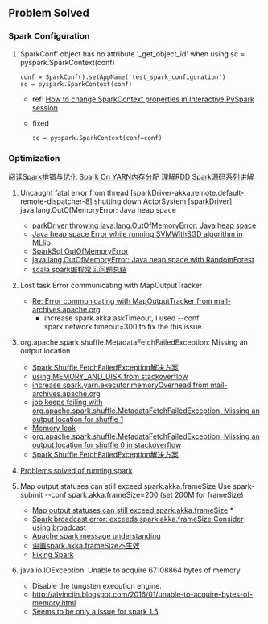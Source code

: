 ## Problem Solved ##
### Spark Configuration ###
1. SparkConf' object has no attribute '_get_object_id' when using sc = pyspark.SparkContext(conf)

	```
	conf = SparkConf().setAppName('test_spark_configuration')
	sc = pyspark.SparkContext(conf) 
	```
	
	* ref: [How to change SparkContext properties in Interactive PySpark session](http://stackoverflow.com/questions/32362783/how-to-change-sparkcontext-properties-in-interactive-pyspark-session)
	* fixed
	
		```
		sc = pyspark.SparkContext(conf=conf) 
		```

### Optimization

[ 阅读Spark排错与优化](http://blog.csdn.net/lsshlsw/article/details/49155087)
[ Spark On YARN内存分配](http://blog.javachen.com/2015/06/09/memory-in-spark-on-yarn.html)
[ 理解RDD](http://blog.csdn.net/bluejoe2000/article/details/41415087)
[ Spark源码系列讲解](http://www.uml.org.cn/wenzhang/artsearch.asp?curpage=1)

1. Uncaught fatal error from thread [sparkDriver-akka.remote.default-remote-dispatcher-8] shutting down ActorSystem [sparkDriver] java.lang.OutOfMemoryError: Java heap space
	* [ parkDriver throwing java.lang.OutOfMemoryError: Java heap space](https://mail-archives.apache.org/mod_mbox/spark-user/201604.mbox/%3CCA+e75uvb+E93U53RxOoxpnPOik914G8g2ed0q=esuzcqyzmu2A@mail.gmail.com%3E)
	* [ Java heap space Error while running SVMWithSGD algorithm in MLlib](http://stackoverflow.com/questions/31916017/java-heap-space-error-while-running-svmwithsgd-algorithm-in-mllib)
	* [ SparkSql OutOfMemoryError](http://apache-spark-user-list.1001560.n3.nabble.com/SparkSql-OutOfMemoryError-td17468.html)
	* [java.lang.OutOfMemoryError: Java heap space with RandomForest](https://issues.apache.org/jira/browse/SPARK-5743)
	* [ scala spark编程常见问题总结](http://blog.csdn.net/sivolin/article/details/47105655)

2. Lost task Error communicating with MapOutputTracker
	* [ Re: Error communicating with MapOutputTracker from mail-archives.apache.org](https://mail-archives.apache.org/mod_mbox/spark-user/201505.mbox/%3CCAGHU-i0L9VBxM+auAi4XDECchaLurvUPaJa_MZXc+mAq_2JjAg@mail.gmail.com%3E)
		* increase spark.akka.askTimeout, I used --conf spark.network.timeout=300 to fix the this issue.

3. org.apache.spark.shuffle.MetadataFetchFailedException: Missing an output location
	* [ Spark Shuffle FetchFailedException解决方案](http://blog.csdn.net/lsshlsw/article/details/51213610)
	* [ using MEMORY_AND_DISK from stackoverflow](http://stackoverflow.com/questions/28901123/org-apache-spark-shuffle-metadatafetchfailedexception-missing-an-output-locatio)
	* [increase spark.yarn.executor.memoryOverhead from mail-archives.apache.org](https://mail-archives.apache.org/mod_mbox/spark-user/201502.mbox/%3CCAHentsTnKrdbKaFF2oRJTM26TViGacgVr9mFbovSdLM1ikWHYQ@mail.gmail.com%3E)
	* [ job keeps failing with org.apache.spark.shuffle.MetadataFetchFailedException: Missing an output location for shuffle 1](http://mail-archives.us.apache.org/mod_mbox/spark-user/201502.mbox/%3CCAHentsTnKrdbKaFF2oRJTM26TViGacgVr9mFbovSdLM1ikWHYQ@mail.gmail.com%3E)
	* [ Memory leak](https://issues.apache.org/jira/browse/SPARK-4996)
	* [ org.apache.spark.shuffle.MetadataFetchFailedException: Missing an output location for shuffle 0 in stackoverflow](http://stackoverflow.com/questions/28901123/org-apache-spark-shuffle-metadatafetchfailedexception-missing-an-output-locatio)
	* [ Spark Shuffle FetchFailedException解决方案](http://blog.csdn.net/lsshlsw/article/details/51213610)

4. [Problems solved of running spark](https://github.com/AllenFang/spark-overflow/blob/master/README.md)

5. Map output statuses can still exceed spark.akka.frameSize
Use spark-submit --conf spark.akka.frameSize=200 (set 200M for frameSize)
	* [Map output statuses can still exceed spark.akka.frameSize](https://issues.apache.org/jira/browse/SPARK-5077)
		* 
	* [ Spark broadcast error: exceeds spark.akka.frameSize Consider using broadcast](http://stackoverflow.com/questions/27218472/spark-broadcast-error-exceeds-spark-akka-framesize-consider-using-broadcast)
	* [ Apache spark message understanding](http://stackoverflow.com/questions/26904619/apache-spark-message-understanding)
	* [ 设置spark.akka.frameSize不生效](http://wenda.chinahadoop.cn/question/3120#!answer_form)
	* [ Fixing Spark](http://tech.grammarly.com/blog/posts/Petabyte-Scale-Text-Processing-with-Spark.html)


6.  java.io.IOException: Unable to acquire 67108864 bytes of memory
	* Disable the tungsten execution engine.
	* http://alvincjin.blogspot.com/2016/01/unable-to-acquire-bytes-of-memory.html
	* [Seems to be only a issue for spark 1.5](https://issues.apache.org/jira/browse/SPARK-10309#userconsent)
